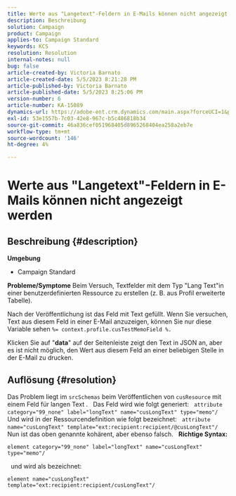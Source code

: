 ```yaml
---
title: Werte aus "Langetext"-Feldern in E-Mails können nicht angezeigt werden
description: Beschreibung
solution: Campaign
product: Campaign
applies-to: Campaign Standard
keywords: KCS
resolution: Resolution
internal-notes: null
bug: false
article-created-by: Victoria Barnato
article-created-date: 5/5/2023 8:21:28 PM
article-published-by: Victoria Barnato
article-published-date: 5/5/2023 8:25:06 PM
version-number: 6
article-number: KA-15089
dynamics-url: https://adobe-ent.crm.dynamics.com/main.aspx?forceUCI=1&pagetype=entityrecord&etn=knowledgearticle&id=e10d5365-82eb-ed11-a7c6-6045bd0065f9
exl-id: 53e1557b-7c03-42e8-967c-b5c486818b34
source-git-commit: 46a836cef051968405d8965268404ea258a2eb7e
workflow-type: tm+mt
source-wordcount: '146'
ht-degree: 4%

---
```


# Werte aus &quot;Langetext&quot;-Feldern in E-Mails können nicht angezeigt werden

## Beschreibung {#description}

<b>Umgebung</b>
- Campaign Standard


<b>Probleme/Symptome</b>
Beim Versuch, Textfelder mit dem Typ &quot;Lang Text&quot;in einer benutzerdefinierten Ressource zu erstellen (z. B. aus Profil erweiterte Tabelle).

Nach der Veröffentlichung ist das Feld mit Text gefüllt. Wenn Sie versuchen, Text aus diesem Feld in einer E-Mail anzuzeigen, können Sie nur diese Variable sehen `%= context.profile.cusTestMemoField %.`

Klicken Sie auf &quot;<b>data</b>&quot; auf der Seitenleiste zeigt den Text in JSON an, aber es ist nicht möglich, den Wert aus diesem Feld an einer beliebigen Stelle in der E-Mail zu drucken.


## Auflösung {#resolution}


Das Problem liegt im `srcSchemas` beim Veröffentlichen von `cusResource` mit einem Feld für langen Text .
 
Das Feld wird wie folgt generiert:
 
`attribute category="99_none" label="longText" name="cusLongText" type="memo"/`
 
Und wird in der Ressourcendefinition wie folgt bezeichnet:
 
`attribute name="cusLongText" template="ext:recipient:recipient/@cusLongText"/`
 
Nun ist das oben genannte kohärent, aber ebenso falsch.
 
<b>Richtige Syntax:</b>


```
element category="99_none" label="longText" name="cusLongText" type="memo"/
```


 
und wird als bezeichnet:


```
element name="cusLongText" template="ext:recipient:recipient/cusLongText"/
```
